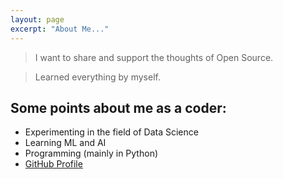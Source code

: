 ```yaml
---
layout: page
excerpt: "About Me..."
---
```


> I want to share and support the thoughts
  of Open Source.
  
> Learned everything by myself.

## Some points about me as a coder:

- Experimenting in the field of Data Science
- Learning ML and AI
- Programming (mainly in Python)
- [GitHub Profile](https://github.com/m1ghtfr3e)

